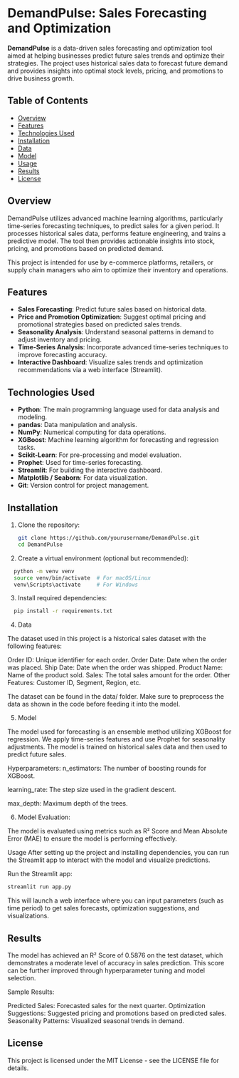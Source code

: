 # DemandPulse: Sales Forecasting and Optimization

**DemandPulse** is a data-driven sales forecasting and optimization tool aimed at helping businesses predict future sales trends and optimize their strategies. The project uses historical sales data to forecast future demand and provides insights into optimal stock levels, pricing, and promotions to drive business growth.

## Table of Contents
- [Overview](#overview)
- [Features](#features)
- [Technologies Used](#technologies-used)
- [Installation](#installation)
- [Data](#data)
- [Model](#model)
- [Usage](#usage)
- [Results](#results)
- [License](#license)

## Overview
DemandPulse utilizes advanced machine learning algorithms, particularly time-series forecasting techniques, to predict sales for a given period. It processes historical sales data, performs feature engineering, and trains a predictive model. The tool then provides actionable insights into stock, pricing, and promotions based on predicted demand. 

This project is intended for use by e-commerce platforms, retailers, or supply chain managers who aim to optimize their inventory and operations.

## Features
- **Sales Forecasting**: Predict future sales based on historical data.
- **Price and Promotion Optimization**: Suggest optimal pricing and promotional strategies based on predicted sales trends.
- **Seasonality Analysis**: Understand seasonal patterns in demand to adjust inventory and pricing.
- **Time-Series Analysis**: Incorporate advanced time-series techniques to improve forecasting accuracy.
- **Interactive Dashboard**: Visualize sales trends and optimization recommendations via a web interface (Streamlit).

## Technologies Used
- **Python**: The main programming language used for data analysis and modeling.
- **pandas**: Data manipulation and analysis.
- **NumPy**: Numerical computing for data operations.
- **XGBoost**: Machine learning algorithm for forecasting and regression tasks.
- **Scikit-Learn**: For pre-processing and model evaluation.
- **Prophet**: Used for time-series forecasting.
- **Streamlit**: For building the interactive dashboard.
- **Matplotlib / Seaborn**: For data visualization.
- **Git**: Version control for project management.

## Installation
1. Clone the repository:
   ```bash
   git clone https://github.com/yourusername/DemandPulse.git
   cd DemandPulse
    ```
2. Create a virtual environment (optional but recommended):

  ```bash
    python -m venv venv
    source venv/bin/activate  # For macOS/Linux
    venv\Scripts\activate     # For Windows
  ```
3. Install required dependencies:

  ```bash
    pip install -r requirements.txt
  ```
4. Data

  The dataset used in this project is a historical sales dataset with the following features:

  Order ID: Unique identifier for each order.
  Order Date: Date when the order was placed.
  Ship Date: Date when the order was shipped.
  Product Name: Name of the product sold.
  Sales: The total sales amount for the order.
  Other Features: Customer ID, Segment, Region, etc.

  The dataset can be found in the data/ folder. Make sure to preprocess the data as shown in the code before feeding it into the model.

5. Model

  The model used for forecasting is an ensemble method utilizing XGBoost for regression. We apply time-series features and use Prophet for seasonality adjustments. The model is trained on historical sales data and then used to predict future sales.

  Hyperparameters:
  n_estimators: The number of boosting rounds for XGBoost.
  
  learning_rate: The step size used in the gradient descent.
  
  max_depth: Maximum depth of the trees.

6. Model Evaluation:

  The model is evaluated using metrics such as R² Score and Mean Absolute Error (MAE) to ensure the model is performing effectively.

  Usage
  After setting up the project and installing dependencies, you can run the Streamlit app to interact with the model and visualize predictions.
  
  Run the Streamlit app:

  ```bash
  streamlit run app.py
  ```
  
  This will launch a web interface where you can input parameters (such as time period) to get sales forecasts, optimization suggestions, and visualizations.

## Results
   The model has achieved an R² Score of 0.5876 on the test dataset, which demonstrates a moderate level of accuracy in sales prediction. This score can be further improved through hyperparameter tuning and model selection.
    
   Sample Results:
    
   Predicted Sales: Forecasted sales for the next quarter. 
   Optimization Suggestions: Suggested pricing and promotions based on predicted sales. 
   Seasonality Patterns: Visualized seasonal trends in demand.

## License

   This project is licensed under the MIT License - see the LICENSE file for details.
